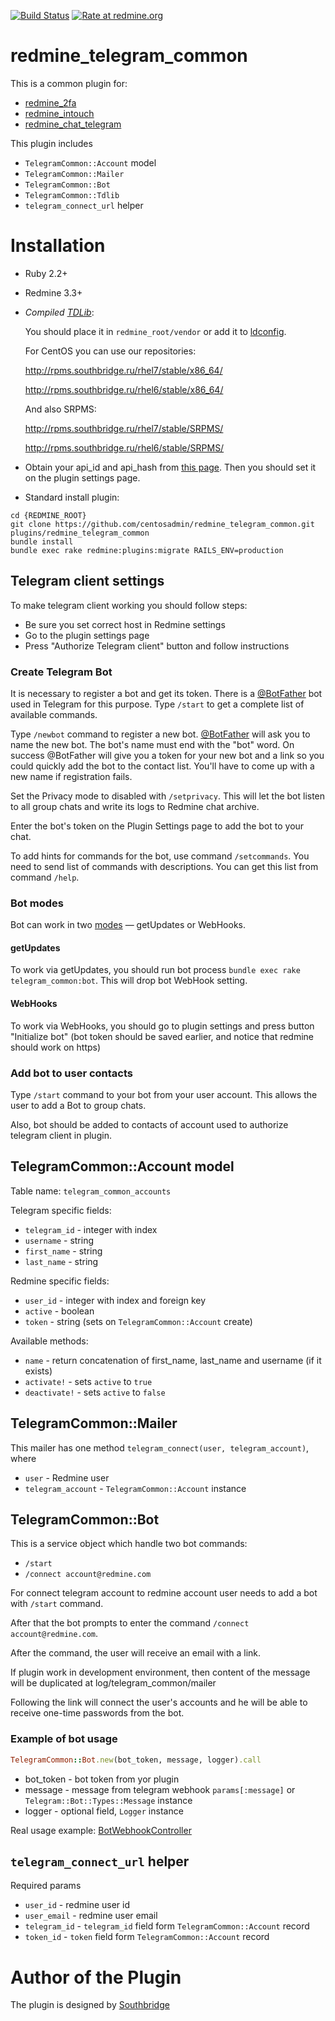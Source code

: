 [![Build Status](https://travis-ci.org/centosadmin/redmine_telegram_common.svg?branch=master)](https://travis-ci.org/centosadmin/redmine_telegram_common)
[![Rate at redmine.org](http://img.shields.io/badge/rate%20at-redmine.org-blue.svg?style=flat)](http://www.redmine.org/plugins/redmine_telegram_common)

# redmine_telegram_common

This is a common plugin for:
* [redmine_2fa](https://github.com/centosadmin/redmine_2fa)
* [redmine_intouch](https://github.com/centosadmin/redmine_intouch)
* [redmine_chat_telegram](https://github.com/centosadmin/redmine_chat_telegram)

This plugin includes

* `TelegramCommon::Account` model
* `TelegramCommon::Mailer`
* `TelegramCommon::Bot`
* `TelegramCommon::Tdlib`
* `telegram_connect_url` helper

# Installation

* Ruby 2.2+
* Redmine 3.3+
* *Compiled [TDLib](https://github.com/tdlib/td)*:

  You should place it in `redmine_root/vendor` or add it to [ldconfig](https://www.systutorials.com/docs/linux/man/8-ldconfig/).

  For CentOS you can use our repositories:

  http://rpms.southbridge.ru/rhel7/stable/x86_64/

  http://rpms.southbridge.ru/rhel6/stable/x86_64/

  And also SRPMS:

  http://rpms.southbridge.ru/rhel7/stable/SRPMS/

  http://rpms.southbridge.ru/rhel6/stable/SRPMS/

* Obtain your api_id and api_hash from [this page](https://my.telegram.org/apps). Then you should set it on the plugin settings page.

* Standard install plugin:

```
cd {REDMINE_ROOT}
git clone https://github.com/centosadmin/redmine_telegram_common.git plugins/redmine_telegram_common
bundle install
bundle exec rake redmine:plugins:migrate RAILS_ENV=production
```

## Telegram client settings

To make telegram client working you should follow steps:

* Be sure you set correct host in Redmine settings
* Go to the plugin settings page
* Press "Authorize Telegram client" button and follow instructions

### Create Telegram Bot

It is necessary to register a bot and get its token.
There is a [@BotFather](https://telegram.me/botfather) bot used in Telegram for this purpose.
Type `/start` to get a complete list of available commands.

Type `/newbot` command to register a new bot.
[@BotFather](https://telegram.me/botfather) will ask you to name the new bot. The bot's name must end with the "bot" word.
On success @BotFather will give you a token for your new bot and a link so you could quickly add the bot to the contact list.
You'll have to come up with a new name if registration fails.

Set the Privacy mode to disabled with `/setprivacy`. This will let the bot listen to all group chats and write its logs to Redmine chat archive.

Enter the bot's token on the Plugin Settings page to add the bot to your chat.

To add hints for commands for the bot, use command `/setcommands`. You need to send list of commands with descriptions. You can get this list from command `/help`.

### Bot modes

Bot can work in two [modes](https://core.telegram.org/bots/api#getting-updates) — getUpdates or WebHooks.

#### getUpdates

To work via getUpdates, you should run bot process `bundle exec rake telegram_common:bot`.
This will drop bot WebHook setting.

#### WebHooks

To work via WebHooks, you should go to plugin settings and press button "Initialize bot"
(bot token should be saved earlier, and notice that redmine should work on https)

### Add bot to user contacts

Type `/start` command to your bot from your user account.
This allows the user to add a Bot to group chats.

Also, bot should be added to contacts of account used to authorize telegram client in plugin.

## TelegramCommon::Account model

Table name: `telegram_common_accounts`

Telegram specific fields:
* `telegram_id` - integer with index
* `username` - string
* `first_name` - string
* `last_name` - string

Redmine specific fields:
* `user_id` - integer with index and foreign key
* `active` - boolean
* `token` - string (sets on `TelegramCommon::Account` create)

Available methods:
* `name` - return concatenation of first_name, last_name and username (if it exists)
* `activate!`  - sets `active` to `true`
* `deactivate!`  - sets `active` to `false`

## TelegramCommon::Mailer

This mailer has one method `telegram_connect(user, telegram_account)`, where
* `user` - Redmine user
* `telegram_account` - `TelegramCommon::Account` instance

## TelegramCommon::Bot

This is a service object which handle two bot commands:
* `/start`
* `/connect account@redmine.com`

For connect telegram account to redmine account user needs to add a bot with `/start` command.

After that the bot prompts to enter the command `/connect account@redmine.com`.

After the command, the user will receive an email with a link.

If plugin work in development environment, then content of the message will be duplicated at log/telegram_common/mailer

Following the link will connect the user's accounts and he will be able to receive one-time passwords from the bot.

### Example of bot usage

```ruby
TelegramCommon::Bot.new(bot_token, message, logger).call
```

* bot_token - bot token from yor plugin
* message - message from telegram webhook `params[:message]` or `Telegram::Bot::Types::Message` instance
* logger - optional field, `Logger` instance

Real usage example: [BotWebhookController](https://github.com/centosadmin/redmine_2fa/blob/master/app/controllers/otp_bot_webhook_controller.rb)

## `telegram_connect_url` helper

Required params
* `user_id` - redmine user id
* `user_email` - redmine user email
* `telegram_id` - `telegram_id` field form `TelegramCommon::Account` record
* `token_id` - `token` field form `TelegramCommon::Account` record

# Author of the Plugin

The plugin is designed by [Southbridge](https://southbridge.io)
